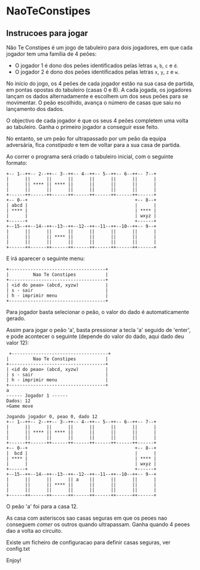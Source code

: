 # NaoTeConstipes

## Instrucoes para jogar

Não Te Constipes é um jogo de tabuleiro para dois jogadores, em que cada jogador tem uma família de 4 peões:
   - O jogador 1 é dono dos peões identificados pelas letras `a`, `b`, `c` e `d`.
   - O jogador 2 é dono dos peões identificados pelas letras `x`, `y`, `z` e `w`.

No início do jogo, os 4 peões de cada jogador estão na sua casa de partida, em pontas opostas do tabuleiro (casas 0 e 8). A cada jogada, os jogadores lançam os dados alternadamente e escolhem um dos seus peões para se movimentar. O peão escolhido, avança o número de casas que saiu no lançamento dos dados. 

O objectivo de cada jogador é que os seus 4 peões completem uma volta ao tabuleiro. Ganha o primeiro jogador a conseguir esse feito.

No entanto, se um peão for ultrapassado por um peão da equipa adversária, fica _constipado_ e tem de voltar para a sua casa de partida.

Ao correr o programa será criado o tabuleiro inicial, com o seguinte formato:

```
+-- 1--++-- 2--++-- 3--++-- 4--++-- 5--++-- 6--++-- 7--+
|      ||      ||      ||      ||      ||      ||      |
|      || **** || **** ||      ||      ||      ||      |
|      ||      ||      ||      ||      ||      ||      |
+------++------++------++------++------++------++------+
+-- 0--+                                        +-- 8--+
| abcd |                                        |      |
| **** |                                        | **** |
|      |                                        | wxyz |
+------+                                        +------+
+--15--++--14--++--13--++--12--++--11--++--10--++-- 9--+
|      ||      ||      ||      ||      ||      ||      |
|      ||      || **** ||      ||      ||      ||      |
|      ||      ||      ||      ||      ||      ||      |
+------++------++------++------++------++------++------+
```

E irá aparecer o seguinte menu:

```
+------------------------------------+
|         Nao Te Constipes           |
+------------------------------------+
| <id do peao> (abcd, xyzw)          |
| s - sair                           |
| h - imprimir menu                  |
+------------------------------------+
```

Para jogador basta selecionar o peão, o valor do dado é automaticamente gerado.
  
Assim para jogar o peão 'a', basta pressionar a tecla 'a' seguido de 'enter', e pode acontecer o seguinte (depende do valor do dado, aqui dado deu valor 12):

```
 +------------------------------------+
|         Nao Te Constipes           |
+------------------------------------+
| <id do peao> (abcd, xyzw)          |
| s - sair                           |
| h - imprimir menu                  |
+------------------------------------+
a
------ Jogador 1 ------
Dados: 12
>Game move

Jogando jogador 0, peao 0, dado 12
+-- 1--++-- 2--++-- 3--++-- 4--++-- 5--++-- 6--++-- 7--+
|      ||      ||      ||      ||      ||      ||      |
|      || **** || **** ||      ||      ||      ||      |
|      ||      ||      ||      ||      ||      ||      |
+------++------++------++------++------++------++------+
+-- 0--+                                        +-- 8--+
|  bcd |                                        |      |
| **** |                                        | **** |
|      |                                        | wxyz |
+------+                                        +------+
+--15--++--14--++--13--++--12--++--11--++--10--++-- 9--+
|      ||      ||      || a    ||      ||      ||      |
|      ||      || **** ||      ||      ||      ||      |
|      ||      ||      ||      ||      ||      ||      |
+------++------++------++------++------++------++------+
```

 O peão 'a' foi para a casa 12.

As casa com asteriscos sao casas seguras em que os peoes nao conseguem _comer_ os outros quando ultrapassam.
Ganha quando 4 peoes dao a volta ao circuito.
 
 Existe um ficheiro de configuracao para definir casas seguras, ver config.txt
 
  Enjoy!
  
